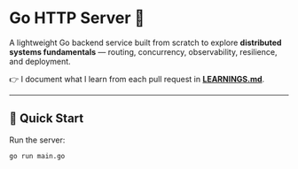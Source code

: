 # Go HTTP Server 🧩

A lightweight Go backend service built from scratch to explore **distributed systems fundamentals** — routing, concurrency, observability, resilience, and deployment.

👉 I document what I learn from each pull request in [**LEARNINGS.md**](./LEARNINGS.md). 

---

## 🚀 Quick Start

Run the server:
```bash
go run main.go
